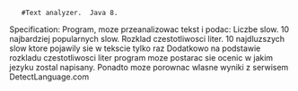        #Text analyzer.  Java 8.

Specification:
Program, moze przeanalizowac tekst i podac:
 Liczbe slow.
 10 najbardziej popularnych slow.
 Rozklad czestotliwosci liter.
 10 najdluzszych slow ktore pojawily sie w tekscie tylko raz
Dodatkowo na podstawie rozkladu czestotliwosci liter program moze postarac sie ocenic w jakim jezyku zostal napisany.
Ponadto moze porownac wlasne wyniki z serwisem DetectLanguage.com
